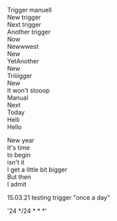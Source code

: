 Trigger manuell\
New trigger\
Next trigger\
Another trigger\
Now\
Newwwest\
New\
YetAnother\
New\
Triiiigger\
New\
It won't stooop\
Manual\
Next\
Today\
Helli\
Hello

New year\
It's time\
to begin\
isn't it\
I get a little bit bigger\
But then\
I admit

15.03.21 testing trigger  "once a day"


'24 */24 * * *'

